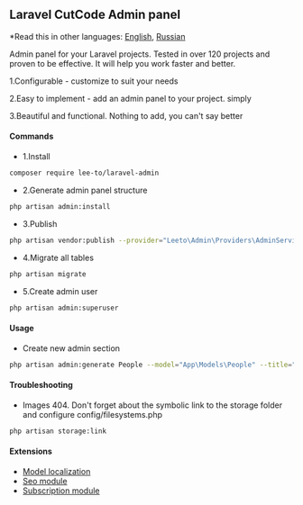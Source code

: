 ## Laravel CutCode Admin panel

*Read this in other languages: [English](README.en.md), [Russian](README.md)

Admin panel for your Laravel projects. Tested in over 120 projects and proven to be effective. It will help you work faster and better.

1.Configurable - customize to suit your needs

2.Easy to implement - add an admin panel to your project. simply

3.Beautiful and functional. Nothing to add, you can't say better

#### Commands

- 1.Install
``` bash
composer require lee-to/laravel-admin
```

- 2.Generate admin panel structure
``` bash
php artisan admin:install
```

- 3.Publish
``` bash
php artisan vendor:publish --provider="Leeto\Admin\Providers\AdminServiceProvider"
```

- 4.Migrate all tables
``` bash
php artisan migrate
```

- 5.Create admin user
``` bash
php artisan admin:superuser
```

#### Usage

- Create new admin section
``` bash
php artisan admin:generate People --model="App\Models\People" --title="People"
```

#### Troubleshooting

- Images 404. Don't forget about the symbolic link to the storage folder and configure config/filesystems.php
``` bash
php artisan storage:link
```

#### Extensions

- [Model localization](https://github.com/lee-to/laravel-model-localization)
- [Seo module](https://github.com/lee-to/laravel-seo)
- [Subscription module](https://github.com/lee-to/laravel-subscription)
